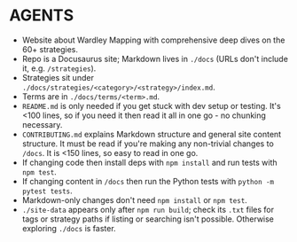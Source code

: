 # AGENTS

- Website about Wardley Mapping with comprehensive deep dives on the 60+ strategies.
- Repo is a Docusaurus site; Markdown lives in `./docs` (URLs don't include it, e.g. `/strategies`).
- Strategies sit under `./docs/strategies/<category>/<strategy>/index.md`.
- Terms are in `./docs/terms/<term>.md`.
- `README.md` is only needed if you get stuck with dev setup or testing. It's <100 lines, so if you need it then read it all in one go - no chunking necessary.
- `CONTRIBUTING.md` explains Markdown structure and general site content structure. It must be read if you're making any non-trivial changes to `/docs`. It is <150 lines, so easy to read in one go.
- If changing code then install deps with `npm install` and run tests with `npm test`.
- If changing content in `/docs` then run the Python tests with `python -m pytest tests`.
- Markdown-only changes don't need `npm install` or `npm test`.
- `./site-data` appears only after `npm run build`; check its `.txt` files for tags or strategy paths if listing or searching isn't possible. Otherwise exploring `./docs` is faster.
